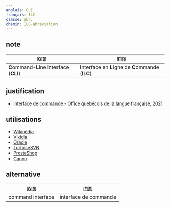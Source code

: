 ```yaml
---
anglais: CLI
français: ILC
classe: abr.
chemin: ILC-abréviation
---
```

## note

🇬🇧 | 🇫🇷
---|---
**C**ommand-**L**ine **I**nterface (**CLI**)|**I**nterface en **L**igne de **C**ommande (**ILC**)

## justification

- [interface de commande - Office québécois de la langue française, 2021](https://vitrinelinguistique.oqlf.gouv.qc.ca/fiche-gdt/fiche/8358678/interface-de-commande)

## utilisations

- [Wikipédia](https://fr.wikipedia.org/wiki/Interface_en_ligne_de_commande)
- [Vikidia](https://fr.vikidia.org/wiki/Interface_en_ligne_de_commande)
- [Oracle](https://docs.oracle.com/cd/E19957-01/806-6159-10/z40000381002367/index.html)
- [TortoiseSVN](https://tortoisesvn.net/docs/release/TortoiseSVN_fr/tsvn-cli.html)
- [PrestaShop](https://docs.prestashop-project.org/v.8-documentation/v/french-1/guide-demarrage/installer-prestashop-en-ligne-de-commande)
- [Canon](https://docs.cpp.canon/help?tsm=ODP000076-7.1.0.2FR.FR&pageid=M124621.xml)

## alternative

🇬🇧 | 🇫🇷
---|---
command interface|interface de commande

